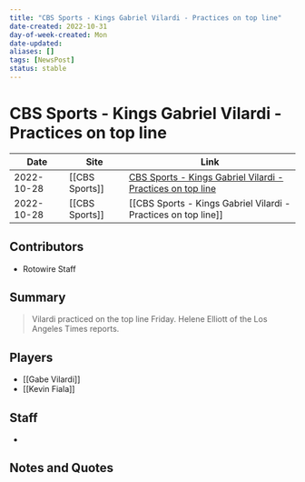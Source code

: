 ```yaml
---
title: "CBS Sports - Kings Gabriel Vilardi - Practices on top line"
date-created: 2022-10-31
day-of-week-created: Mon
date-updated: 
aliases: []
tags: [NewsPost]
status: stable
---
```


# CBS Sports - Kings Gabriel Vilardi - Practices on top line

| Date       | Site           | Link                                                                                                                                                     |
| ---------- | -------------- | -------------------------------------------------------------------------------------------------------------------------------------------------------- |
| 2022-10-28 | [[CBS Sports]] | [CBS Sports - Kings Gabriel Vilardi - Practices on top line](https://www.cbssports.com/fantasy/hockey/news/kings-gabriel-vilardi-practices-on-top-line/) |
| 2022-10-28 | [[CBS Sports]] | [[CBS Sports - Kings Gabriel Vilardi - Practices on top line]]                                                                                           |

## Contributors
- Rotowire Staff


## Summary
> Vilardi practiced on the top line Friday. Helene Elliott of the Los Angeles Times reports.


## Players
- [[Gabe Vilardi]]
- [[Kevin Fiala]]


## Staff
- 


## Notes and Quotes
> 

